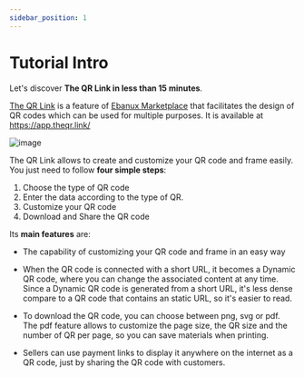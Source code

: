 ```yaml
---
sidebar_position: 1
---
```


# Tutorial Intro

Let's discover **The QR Link in less than 15 minutes**.

[The QR Link](https://www.theqr.link/) is a feature of [Ebanux Marketplace](https://www.ebanux.com/) that facilitates the design of QR codes which can be used for multiple purposes. It is available at https://app.theqr.link/

![image](https://user-images.githubusercontent.com/54523080/194639591-8c188bd3-c9fc-4bbc-9dcc-b71f221aab91.png)

The QR Link allows to create and customize your QR code and frame easily. You just need to follow **four simple steps**:

1. Choose the type of QR code
2. Enter the data according to the type of QR.
3. Customize your QR code
4. Download and Share the QR code

Its **main features** are:

- The capability of customizing your QR code and frame in an easy way

- When the QR code is connected with a short URL, it becomes a Dynamic QR code, where you can change the associated content at any time. Since a Dynamic QR code is generated from a short URL, it's less dense compare to a QR code that contains an static URL, so it's easier to read.

- To download the QR code, you can choose between png, svg or pdf. The pdf feature allows to customize the page size, the QR size and the number of QR per page, so you can save materials when  printing.

- Sellers can use payment links to display it anywhere on the internet as a QR code, just by sharing the QR code with customers.
